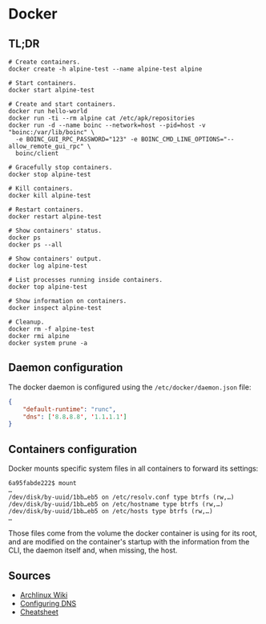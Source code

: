 # Docker

## TL;DR

```shell
# Create containers.
docker create -h alpine-test --name alpine-test alpine

# Start containers.
docker start alpine-test

# Create and start containers.
docker run hello-world
docker run -ti --rm alpine cat /etc/apk/repositories
docker run -d --name boinc --network=host --pid=host -v "boinc:/var/lib/boinc" \
  -e BOINC_GUI_RPC_PASSWORD="123" -e BOINC_CMD_LINE_OPTIONS="--allow_remote_gui_rpc" \
  boinc/client

# Gracefully stop containers.
docker stop alpine-test

# Kill containers.
docker kill alpine-test

# Restart containers.
docker restart alpine-test

# Show containers' status.
docker ps
docker ps --all

# Show containers' output.
docker log alpine-test

# List processes running inside containers.
docker top alpine-test

# Show information on containers.
docker inspect alpine-test

# Cleanup.
docker rm -f alpine-test
docker rmi alpine
docker system prune -a
```

## Daemon configuration

The docker daemon is configured using the `/etc/docker/daemon.json` file:

```json
{
    "default-runtime": "runc",
    "dns": ['8.8.8.8', '1.1.1.1']
}
```

## Containers configuration

Docker mounts specific system files in all containers to forward its settings:

```shell
6a95fabde222$ mount
…
/dev/disk/by-uuid/1bb…eb5 on /etc/resolv.conf type btrfs (rw,…)
/dev/disk/by-uuid/1bb…eb5 on /etc/hostname type btrfs (rw,…)
/dev/disk/by-uuid/1bb…eb5 on /etc/hosts type btrfs (rw,…)
…
```

Those files come from the volume the docker container is using for its root, and are modified on the container's startup with the information from the CLI, the daemon itself and, when missing, the host.

## Sources

- [Archlinux Wiki]
- [Configuring DNS]
- [Cheatsheet]

[archlinux wiki]: https://wiki.archlinux.org/index.php/Docker
[cheatsheet]: https://collabnix.com/docker-cheatsheet/
[configuring dns]: https://dockerlabs.collabnix.com/intermediate/networking/Configuring_DNS.html
